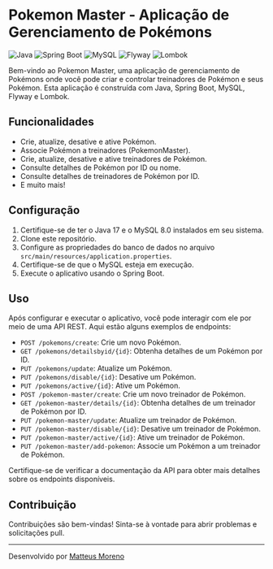 # Pokemon Master - Aplicação de Gerenciamento de Pokémons

![Java](https://img.shields.io/badge/Java-17-blue)
![Spring Boot](https://img.shields.io/badge/Spring%20Boot-3.1.5-brightgreen)
![MySQL](https://img.shields.io/badge/MySQL-8.0-orange)
![Flyway](https://img.shields.io/badge/Flyway-7.0.4-yellow)
![Lombok](https://img.shields.io/badge/Lombok-1.18.22-green)

Bem-vindo ao Pokemon Master, uma aplicação de gerenciamento de Pokémons onde você pode criar e controlar treinadores de Pokémon e seus Pokémon. Esta aplicação é construída com Java, Spring Boot, MySQL, Flyway e Lombok.

## Funcionalidades

- Crie, atualize, desative e ative Pokémon.
- Associe Pokémon a treinadores (PokemonMaster).
- Crie, atualize, desative e ative treinadores de Pokémon.
- Consulte detalhes de Pokémon por ID ou nome.
- Consulte detalhes de treinadores de Pokémon por ID.
- E muito mais!

## Configuração

1. Certifique-se de ter o Java 17 e o MySQL 8.0 instalados em seu sistema.
2. Clone este repositório.
3. Configure as propriedades do banco de dados no arquivo `src/main/resources/application.properties`.
4. Certifique-se de que o MySQL esteja em execução.
5. Execute o aplicativo usando o Spring Boot.

## Uso

Após configurar e executar o aplicativo, você pode interagir com ele por meio de uma API REST. Aqui estão alguns exemplos de endpoints:

- `POST /pokemons/create`: Crie um novo Pokémon.
- `GET /pokemons/detailsbyid/{id}`: Obtenha detalhes de um Pokémon por ID.
- `PUT /pokemons/update`: Atualize um Pokémon.
- `PUT /pokemons/disable/{id}`: Desative um Pokémon.
- `PUT /pokemons/active/{id}`: Ative um Pokémon.
- `POST /pokemon-master/create`: Crie um novo treinador de Pokémon.
- `GET /pokemon-master/details/{id}`: Obtenha detalhes de um treinador de Pokémon por ID.
- `PUT /pokemon-master/update`: Atualize um treinador de Pokémon.
- `PUT /pokemon-master/disable/{id}`: Desative um treinador de Pokémon.
- `PUT /pokemon-master/active/{id}`: Ative um treinador de Pokémon.
- `PUT /pokemon-master/add-pokemon`: Associe um Pokémon a um treinador de Pokémon.

Certifique-se de verificar a documentação da API para obter mais detalhes sobre os endpoints disponíveis.

## Contribuição

Contribuições são bem-vindas! Sinta-se à vontade para abrir problemas e solicitações pull.


---

Desenvolvido por [Matteus Moreno](https://github.com/matteusmoreno)
